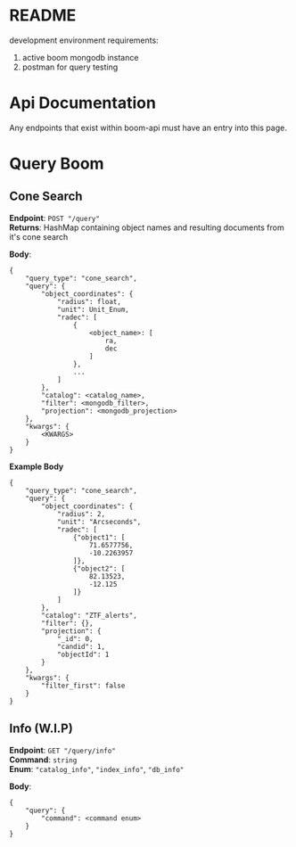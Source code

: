 # README
development environment requirements:
1. active boom mongodb instance
2. postman for query testing

# Api Documentation
Any endpoints that exist within boom-api must have an entry into this page.

# Query Boom

## Cone Search
**Endpoint**: `POST "/query"`\
**Returns**: HashMap containing object names and resulting documents from it's cone search

**Body**:
```
{
    "query_type": "cone_search",
    "query": {
        "object_coordinates": {
            "radius": float,
            "unit": Unit_Enum,
            "radec": [
                {
                    <object_name>: [
                        ra,
                        dec
                    ]
                },
                ...
            ]
        },
        "catalog": <catalog_name>,
        "filter": <mongodb_filter>,
        "projection": <mongodb_projection>
    },
    "kwargs": {
        <KWARGS>
    }
}
```
**Example Body**
```
{
    "query_type": "cone_search",
    "query": {
        "object_coordinates": {
            "radius": 2,
            "unit": "Arcseconds",
            "radec": [
                {"object1": [
                    71.6577756,
                    -10.2263957
                ]},
                {"object2": [
                    82.13523,
                    -12.125
                ]}
            ]
        },
        "catalog": "ZTF_alerts",
        "filter": {},
        "projection": {
            "_id": 0,
            "candid": 1,
            "objectId": 1
        }
    },
    "kwargs": {
        "filter_first": false
    }
}
```

## Info (W.I.P)
**Endpoint**: `GET "/query/info"`\
**Command**: `string`\
**Enum**: `"catalog_info"`, 
`"index_info"`, `"db_info"`

**Body**:
```
{
    "query": {
        "command": <command enum>
    }
}
```
